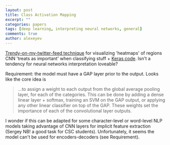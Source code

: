 ```yaml
---
layout: post
title: Class Activation Mapping
excerpt: ""
categories: papers
tags: [deep learning, interpreting neural networks, general]
comments: true
author: alexeyev
---
```


[Trendy-on-my-twitter-feed technique](http://cnnlocalization.csail.mit.edu/) 
for visualizing 'heatmaps' of regions CNN 'treats as important' when classifying stuff + 
[Keras code](https://github.com/jacobgil/keras-cam). Isn't a tendency for neural networks interpretation loveable?

Requirement: the model must have a GAP layer prior to the output.
Looks like the core idea is
> ...to assign a weight to each output from the global average pooling layer, for each of the categories. This can be done by adding a dense linear layer + softmax, training an SVM on the GAP output, or applying any other linear classifier on top of the GAP. These weights set the importance of each of the convolutional layer outputs.

I wonder if this can be adapted for some character-level or word-level NLP models taking advantage of CNN layers 
for implicit feature extraction (Sergey NB! a good task for CSC students). Unfortunately, it seems 
the model can't be used for encoders-decoders (see Requirement).
